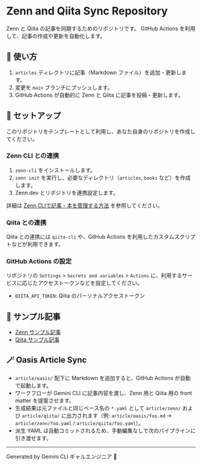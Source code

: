 # Zenn and Qiita Sync Repository

Zenn と Qiita の記事を同期するためのリポジトリです。
GitHub Actions を利用して、記事の作成や更新を自動化します。

## 🚀 使い方

1.  `articles` ディレクトリに記事（Markdown ファイル）を追加・更新します。
2.  変更を `main` ブランチにプッシュします。
3.  GitHub Actions が自動的に Zenn と Qiita に記事を投稿・更新します。

## 🔧 セットアップ

このリポジトリをテンプレートとして利用し、あなた自身のリポジトリを作成してください。

### Zenn CLI との連携

1. `zenn-cli` をインストールします。
2. `zenn init` を実行し、必要なディレクトリ（`articles`, `books` など）を作成します。
3. Zenn.dev とリポジトリを連携設定します。

詳細は [Zenn CLIで記事・本を管理する方法](https://zenn.dev/zenn/articles/zenn-cli-guide) を参照してください。

### Qiita との連携

Qiita との連携には `qiita-cli` や、GitHub Actions を利用したカスタムスクリプトなどが利用できます。

### GitHub Actions の設定

リポジトリの `Settings` > `Secrets and variables` > `Actions` に、利用するサービスに応じたアクセストークンなどを設定してください。

-   `QIITA_API_TOKEN`: Qiita のパーソナルアクセストークン

## 📝 サンプル記事

-   [Zenn サンプル記事](./articles/sample-zenn.md)
-   [Qiita サンプル記事](./articles/sample-qiita.md)

## 🪄 Oasis Article Sync

- `article/oasis/` 配下に Markdown を追加すると、GitHub Actions が自動で起動します。
- ワークフローが Gemini CLI に記事内容を渡し、Zenn 用と Qiita 用の front matter を提案させます。
- 生成結果は元ファイルと同じベース名の `*.yaml` として `article/zenn/` および `article/qiita/` に出力されます（例: `article/oasis/foo.md` → `article/zenn/foo.yaml` / `article/qiita/foo.yaml`）。
- 派生 YAML は自動コミットされるため、手動編集なしで次のパイプラインに引き渡せます。

---
Generated by Gemini CLI ギャルエンジニア 🎀
